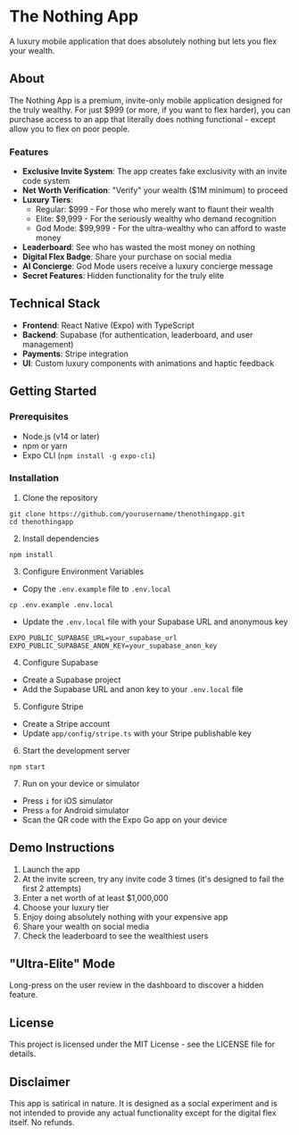 # The Nothing App

A luxury mobile application that does absolutely nothing but lets you flex your wealth.

## About

The Nothing App is a premium, invite-only mobile application designed for the truly wealthy. For just $999 (or more, if you want to flex harder), you can purchase access to an app that literally does nothing functional - except allow you to flex on poor people.

### Features

- **Exclusive Invite System**: The app creates fake exclusivity with an invite code system
- **Net Worth Verification**: "Verify" your wealth ($1M minimum) to proceed
- **Luxury Tiers**:
  - Regular: $999 - For those who merely want to flaunt their wealth
  - Elite: $9,999 - For the seriously wealthy who demand recognition
  - God Mode: $99,999 - For the ultra-wealthy who can afford to waste money
- **Leaderboard**: See who has wasted the most money on nothing
- **Digital Flex Badge**: Share your purchase on social media
- **AI Concierge**: God Mode users receive a luxury concierge message
- **Secret Features**: Hidden functionality for the truly elite

## Technical Stack

- **Frontend**: React Native (Expo) with TypeScript
- **Backend**: Supabase (for authentication, leaderboard, and user management)
- **Payments**: Stripe integration
- **UI**: Custom luxury components with animations and haptic feedback

## Getting Started

### Prerequisites

- Node.js (v14 or later)
- npm or yarn
- Expo CLI (`npm install -g expo-cli`)

### Installation

1. Clone the repository
```
git clone https://github.com/yourusername/thenothingapp.git
cd thenothingapp
```

2. Install dependencies
```
npm install
```

3. Configure Environment Variables
- Copy the `.env.example` file to `.env.local`
```
cp .env.example .env.local
```
- Update the `.env.local` file with your Supabase URL and anonymous key
```
EXPO_PUBLIC_SUPABASE_URL=your_supabase_url
EXPO_PUBLIC_SUPABASE_ANON_KEY=your_supabase_anon_key
```

4. Configure Supabase
- Create a Supabase project
- Add the Supabase URL and anon key to your `.env.local` file

5. Configure Stripe
- Create a Stripe account
- Update `app/config/stripe.ts` with your Stripe publishable key

6. Start the development server
```
npm start
```

7. Run on your device or simulator
- Press `i` for iOS simulator
- Press `a` for Android simulator
- Scan the QR code with the Expo Go app on your device

## Demo Instructions

1. Launch the app
2. At the invite screen, try any invite code 3 times (it's designed to fail the first 2 attempts)
3. Enter a net worth of at least $1,000,000
4. Choose your luxury tier
5. Enjoy doing absolutely nothing with your expensive app
6. Share your wealth on social media
7. Check the leaderboard to see the wealthiest users

## "Ultra-Elite" Mode

Long-press on the user review in the dashboard to discover a hidden feature.

## License

This project is licensed under the MIT License - see the LICENSE file for details.

## Disclaimer

This app is satirical in nature. It is designed as a social experiment and is not intended to provide any actual functionality except for the digital flex itself. No refunds. 